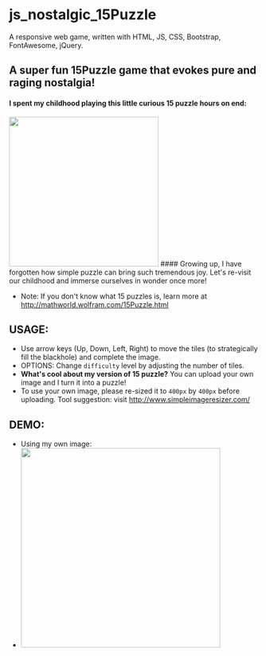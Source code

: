 
# js_nostalgic_15Puzzle
A responsive web game, written with HTML, JS, CSS, Bootstrap, FontAwesome, jQuery.
## A super fun 15Puzzle game that evokes pure and raging nostalgia!
#### I spent my childhood playing this little curious 15 puzzle hours on end:
<img src='https://user-images.githubusercontent.com/58123635/122484918-ba785800-cfa3-11eb-8cd5-a6e4d801b6f6.png' height='300px' />
#### Growing up, I have forgotten how simple puzzle can bring such tremendous joy. Let's re-visit our childhood and immerse ourselves in wonder once more!

* Note: If you don't know what 15 puzzles is, learn more at http://mathworld.wolfram.com/15Puzzle.html

## USAGE:
* Use arrow keys (Up, Down, Left, Right) to move the tiles (to strategically fill the blackhole) and complete the image.
* OPTIONS: Change `difficulty` level by adjusting the number of tiles.
* **What's cool about my version of 15 puzzle?** You can upload your own image and I turn it into a puzzle! 
* To use your own image, please re-sized it to `400px` by `400px` before uploading. Tool suggestion: visit http://www.simpleimageresizer.com/

## DEMO:
* Using my own image: 
* <img src='https://user-images.githubusercontent.com/58123635/122485490-0d9eda80-cfa5-11eb-9842-9f43a9025074.png' height='400px'/>

